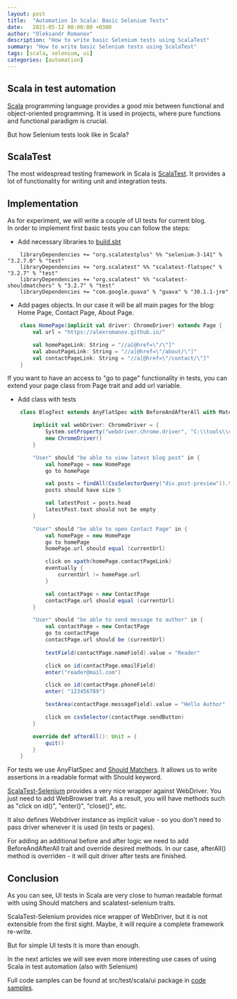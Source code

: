 ```yaml
---
layout: post
title:  "Automation In Scala: Basic Selenium Tests"
date:   2021-05-12 00:00:00 +0300
author: "Oleksandr Romanov"
description: "How to write basic Selenium tests using ScalaTest"
summary: "How to write basic Selenium tests using ScalaTest"
tags: [scala, selenium, ui]
categories: [automation]
---
```


## Scala in test automation

[Scala][Scala] programming language provides a good mix between functional and object-oriented programming. It is used in projects, where pure functions and functional paradigm is crucial. 

But how Selenium tests look like in Scala?

## ScalaTest

The most widespread testing framework in Scala is [ScalaTest][Scalatest]. It provides a lot of functionality for writing unit and integration tests.

## Implementation

As for experiment, we will write a couple of UI tests for current blog.  
In order to implement first basic tests you can follow the steps: 

* Add necessary libraries to [build.sbt][sbt]

```
    libraryDependencies += "org.scalatestplus" %% "selenium-3-141" % "3.2.7.0" % "test"
    libraryDependencies += "org.scalatest" %% "scalatest-flatspec" % "3.2.7" % "test"
    libraryDependencies += "org.scalatest" %% "scalatest-shouldmatchers" % "3.2.7" % "test"
    libraryDependencies += "com.google.guava" % "guava" % "30.1.1-jre"

```

* Add pages objects. In our case it will be all main pages for the blog: Home Page, Contact Page, About Page.

``` scala
    class HomePage(implicit val driver: ChromeDriver) extends Page {
        val url = "https://alexromanov.github.io/"

        val homePageLink: String = "//a[@href=\"/\"]"
        val aboutPageLink: String = "//a[@href=\"/about/\"]"
        val contactPageLink: String = "//a[@href=\"/contact/\"]"
    }
```

If you want to have an access to "go to page" functionality in tests, you can extend your page class from Page trait and add url variable. 

* Add class with tests

``` scala
    class BlogTest extends AnyFlatSpec with BeforeAndAfterAll with Matchers with Eventually with WebBrowser {

        implicit val webDriver: ChromeDriver = {
            System.setProperty("webdriver.chrome.driver", "C:\\tools\\chromedriver_win32\\chromedriver.exe")
            new ChromeDriver()
        }

        "User" should "be able to view latest blog post" in {
            val homePage = new HomePage
            go to homePage

            val posts = findAll(CssSelectorQuery("div.post-preview")).toList
            posts should have size 5

            val latestPost = posts.head
            latestPost.text should not be empty
        }

        "User" should "be able to open Contact Page" in {
            val homePage = new HomePage
            go to homePage
            homePage.url should equal (currentUrl)

            click on xpath(homePage.contactPageLink)
            eventually {
                currentUrl != homePage.url
            }

            val contactPage = new ContactPage
            contactPage.url should equal (currentUrl)
        }

        "User" should "be able to send message to author" in {
            val contactPage = new ContactPage
            go to contactPage
            contactPage.url should be (currentUrl)
            
            textField(contactPage.nameField).value = "Reader"

            click on id(contactPage.emailField)
            enter("reader@mail.com")

            click on id(contactPage.phoneField)
            enter( "123456789")

            textArea(contactPage.messageField).value = "Hello Author"

            click on cssSelector(contactPage.sendButton)
        }

        override def afterAll(): Unit = {
            quit()
        }
    }
```

For tests we use AnyFlatSpec and [Should Matchers][Matchers]. It allows us to write assertions in a readable format with Should keyword.  

[ScalaTest-Selenium][ScalaTest-Selenium] provides a very nice wrapper against WebDriver. You just need to add WebBrowser trait. As a result, you will have methods such as "click on id()", "enter()", "close()", etc.  

It also defines Webdriver instance as implicit value - so you don't need to pass driver whenever it is used (in tests or pages).  

For adding an additional before and after logic we need to add BeforeAndAfterAll trait and override desired methods. In our case, afterAll() method is overriden - it will quit driver after tests are finished.

## Conclusion

As you can see, UI tests in Scala are very close to human readable format with using Should matchers and scalatest-selenium traits. 

ScalaTest-Selenium provides nice wrapper of WebDriver, but it is not extensible from the first sight. Maybe, it will require a complete framework re-write.  

But for simple UI tests it is more than enough.  

In the next articles we will see even more interesting use cases of using Scala in test automation (also with Selenium)  

Full code samples can be found at src/test/scala/ui package in [code samples][source repo].  

[Scala]: https://www.scala-lang.org/
[ScalaTest-Selenium]: https://www.scalatest.org/plus/selenium
[source repo]: https://github.com/alexromanov/scala-automation-samples
[ScalaTest]: https://www.scalatest.org/
[Matchers]: https://www.scalatest.org/user_guide/using_matchers
[sbt]: https://www.scala-sbt.org/
